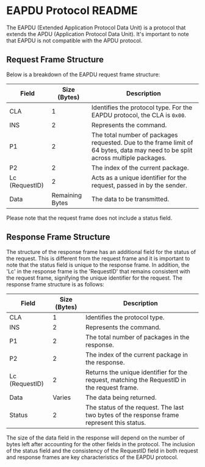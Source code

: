 # EAPDU Protocol README

The EAPDU (Extended Application Protocol Data Unit) is a protocol that extends the APDU (Application Protocol Data Unit). It's important to note that EAPDU is not compatible with the APDU protocol. 

## Request Frame Structure

Below is a breakdown of the EAPDU request frame structure:

| Field | Size (Bytes) | Description |
| ----- | ------------ | ----------- |
| CLA | 1 | Identifies the protocol type. For the EAPDU protocol, the CLA is `0x00`. |
| INS | 2 | Represents the command. |
| P1 | 2 | The total number of packages requested. Due to the frame limit of 64 bytes, data may need to be split across multiple packages. |
| P2 | 2 | The index of the current package. |
| Lc (RequestID) | 2 | Acts as a unique identifier for the request, passed in by the sender. |
| Data | Remaining Bytes | The data to be transmitted. |

Please note that the request frame does not include a status field. 

## Response Frame Structure

The structure of the response frame has an additional field for the status of the request. This is different from the request frame and it is important to note that the status field is unique to the response frame. In addition, the 'Lc' in the response frame is the 'RequestID' that remains consistent with the request frame, signifying the unique identifier for the request. The response frame structure is as follows:

| Field | Size (Bytes) | Description |
| ----- | ------------ | ----------- |
| CLA | 1 | Identifies the protocol type. |
| INS | 2 | Represents the command. |
| P1 | 2 | The total number of packages in the response. |
| P2 | 2 | The index of the current package in the response. |
| Lc (RequestID) | 2 | Returns the unique identifier for the request, matching the RequestID in the request frame. |
| Data | Varies | The data being returned. |
| Status | 2 | The status of the request. The last two bytes of the response frame represent this status. |

The size of the data field in the response will depend on the number of bytes left after accounting for the other fields in the protocol. The inclusion of the status field and the consistency of the RequestID field in both request and response frames are key characteristics of the EAPDU protocol.